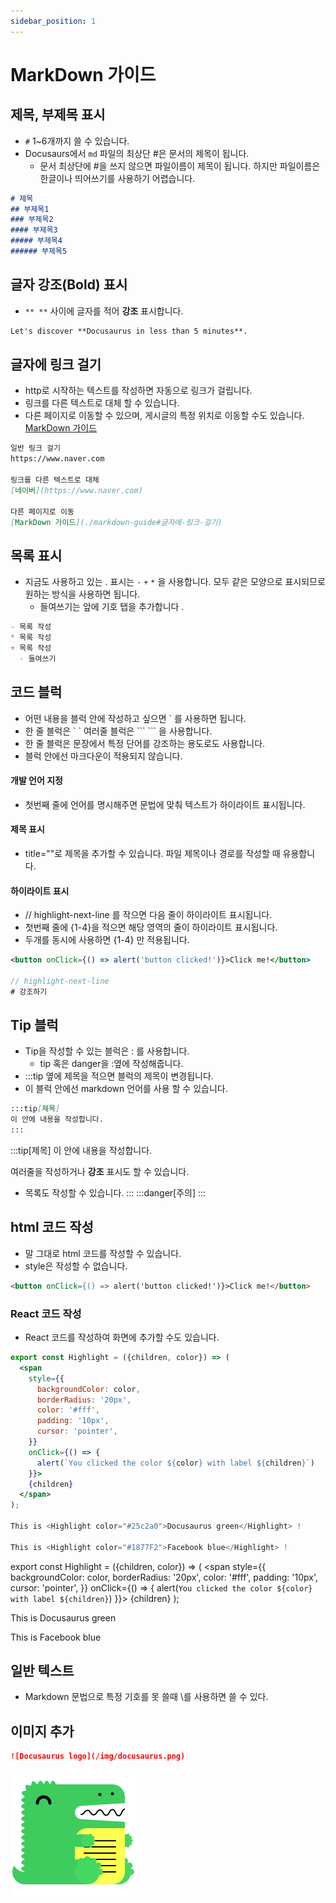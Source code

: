 ```yaml
---
sidebar_position: 1
---
```


# MarkDown 가이드

## 제목, 부제목 표시
- `#` 1~6개까지 쓸 수 있습니다.
- Docusaurs에서 `md` 파일의 최상단 #은 문서의 제목이 됩니다.
  - 문서 최상단에 #을 쓰지 않으면 파일이름이 제목이 됩니다. 하지만 파일이름은 한글이나 띄어쓰기를 사용하기 어렵습니다.
```md
# 제목
## 부제목1
### 부제목2
#### 부제목3
##### 부제목4
###### 부제목5
```

## 글자 강조(Bold) 표시
- `** **` 사이에 글자를 적어 **강조** 표시합니다.
```md
Let's discover **Docusaurus in less than 5 minutes**.
```

## 글자에 링크 걸기
- http로 시작하는 텍스트를 작성하면 자동으로 링크가 걸립니다.
- 링크를 다른 텍스트로 대체 할 수 있습니다.
- 다른 페이지로 이동할 수 있으며, 게시글의 특정 위치로 이동할 수도 있습니다. [MarkDown 가이드](./markdown-guide#글자에-링크-걸기)

```md
일반 링크 걸기
https://www.naver.com

링크를 다른 텍스트로 대체
[네이버](https://www.naver.com)

다른 페이지로 이동
[MarkDown 가이드](./markdown-guide#글자에-링크-걸기)
```

## 목록 표시
- 지금도 사용하고 있는 . 표시는 `-` `+` `*` 을 사용합니다. 모두 같은 모양으로 표시되므로 원하는 방식을 사용하면 됩니다.
  - 들여쓰기는 앞에 기호 탭을 추가합니다 .
```md
- 목록 작성
* 목록 작성
+ 목록 작성
  - 들여쓰기
```

## 코드 블럭
- 어떤 내용을 블럭 안에 작성하고 싶으면 ` 를 사용하면 됩니다.
- 한 줄 블럭은 \` ` 여러줄 블럭은 \``` ``` 을 사용합니다.
- 한 줄 블럭은 문장에서 특정 단어를 강조하는 용도로도 사용합니다.
- 블럭 안에선 마크다운이 적용되지 않습니다.
#### 개발 언어 지정
- 첫번째 줄에 언어를 명시해주면 문법에 맞춰 텍스트가 하이라이트 표시됩니다.
#### 제목 표시
- title=""로 제목을 추가할 수 있습니다. 파일 제목이나 경로를 작성할 때 유용합니다.
#### 하이라이트 표시
- // highlight-next-line 를 작으면 다음 줄이 하이라이트 표시됩니다.
- 첫번째 줄에 \{1-4}을 적으면 해당 영역의 줄이 하이라이트 표시됩니다.
- 두개를 동시에 사용하면 \{1-4} 만 적용됩니다.

```jsx title="src/pages/my-react-page.js" {1-2}
<button onClick={() => alert('button clicked!')}>Click me!</button>

// highlight-next-line
# 강조하기
```

## Tip 블럭
- Tip을 작성할 수 있는 블럭은 : 를 사용합니다.
  - tip 혹은 danger을 :옆에 작성해줍니다.
- :::tip 옆에 제목을 적으면 블럭의 제목이 변경됩니다.
- 이 블럭 안에선 markdown 언어를 사용 할 수 있습니다.
```md
:::tip[제목]
이 안에 내용을 작성합니다.
:::
```
:::tip[제목]
이 안에 내용을 작성합니다.

여러줄을 작성하거나 **강조** 표시도 할 수 있습니다.
- 목록도 작성할 수 있습니다.
:::
:::danger[주의]
:::

## html 코드 작성
- 말 그대로 html 코드를 작성할 수 있습니다.
- style은 작성할 수 없습니다.
```md
<button onClick={() => alert('button clicked!')}>Click me!</button>
```

### React 코드 작성
- React 코드를 작성하여 화면에 추가할 수도 있습니다.
```jsx
export const Highlight = ({children, color}) => (
  <span
    style={{
      backgroundColor: color,
      borderRadius: '20px',
      color: '#fff',
      padding: '10px',
      cursor: 'pointer',
    }}
    onClick={() => {
      alert(`You clicked the color ${color} with label ${children}`)
    }}>
    {children}
  </span>
);

This is <Highlight color="#25c2a0">Docusaurus green</Highlight> !

This is <Highlight color="#1877F2">Facebook blue</Highlight> !
```
export const Highlight = ({children, color}) => (
  <span
    style={{
      backgroundColor: color,
      borderRadius: '20px',
      color: '#fff',
      padding: '10px',
      cursor: 'pointer',
    }}
    onClick={() => {
      alert(`You clicked the color ${color} with label ${children}`)
    }}>
    {children}
  </span>
);

This is <Highlight color="#25c2a0">Docusaurus green</Highlight>

This is <Highlight color="#1877F2">Facebook blue</Highlight>



## 일반 텍스트
- Markdown 문법으로 특정 기호를 못 쓸때 \를 사용하면 쓸 수 있다.  

## 이미지 추가
```md
![Docusaurus logo](/img/docusaurus.png)
```
![Docusaurus logo](/img/docusaurus.png)

